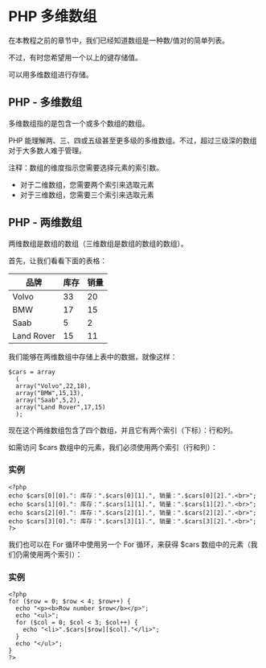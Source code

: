 
# PHP 多维数组



在本教程之前的章节中，我们已经知道数组是一种数/值对的简单列表。

不过，有时您希望用一个以上的键存储值。

可以用多维数组进行存储。

## PHP - 多维数组

多维数组指的是包含一个或多个数组的数组。

PHP 能理解两、三、四或五级甚至更多级的多维数组。不过，超过三级深的数组对于大多数人难于管理。

注释：数组的维度指示您需要选择元素的索引数。

*   对于二维数组，您需要两个索引来选取元素
*   对于三维数组，您需要三个索引来选取元素

## PHP - 两维数组

两维数组是数组的数组（三维数组是数组的数组的数组）。

首先，让我们看看下面的表格：

| 品牌 | 库存 | 销量 |
| --- | --- | --- |
| Volvo | 33 | 20 |
| BMW | 17 | 15 |
| Saab | 5 | 2 |
| Land Rover | 15 | 11 |

我们能够在两维数组中存储上表中的数据，就像这样：

```
$cars = array
  (
  array("Volvo",22,18),
  array("BMW",15,13),
  array("Saab",5,2),
  array("Land Rover",17,15)
  );

```

现在这个两维数组包含了四个数组，并且它有两个索引（下标）：行和列。

如需访问 $cars 数组中的元素，我们必须使用两个索引（行和列）：

### 实例

```
<?php
echo $cars[0][0].": 库存：".$cars[0][1].", 销量：".$cars[0][2].".<br>";
echo $cars[1][0].": 库存：".$cars[1][1].", 销量：".$cars[1][2].".<br>";
echo $cars[2][0].": 库存：".$cars[2][1].", 销量：".$cars[2][2].".<br>";
echo $cars[3][0].": 库存：".$cars[3][1].", 销量：".$cars[3][2].".<br>";
?>

```



我们也可以在 For 循环中使用另一个 For 循环，来获得 $cars 数组中的元素（我们仍需使用两个索引）：

### 实例

```
<?php
for ($row = 0; $row < 4; $row++) {
  echo "<p><b>Row number $row</b></p>";
  echo "<ul>";
  for ($col = 0; $col < 3; $col++) {
    echo "<li>".$cars[$row][$col]."</li>";
  }
  echo "</ul>";
}
?>

```
